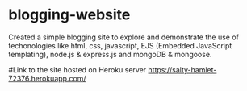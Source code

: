 # blogging-website
Created a simple blogging site to explore and demonstrate the use of techonologies like html, css, javascript, EJS (Embedded JavaScript templating), node.js &amp; express.js and mongoDB &amp; mongoose.

#Link to the site hosted on Heroku server
https://salty-hamlet-72376.herokuapp.com/
